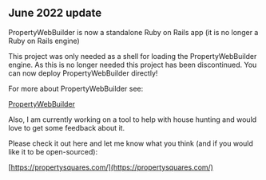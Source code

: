 ## June 2022 update

PropertyWebBuilder is now a standalone Ruby on Rails app (it is no longer a Ruby on Rails engine)

This project was only needed as a shell for loading the PropertyWebBuilder engine. As this is no longer needed this project has been discontinued.  You can now deploy PropertyWebBuilder directly!

For more about PropertyWebBuilder see:

[PropertyWebBuilder](https://etewiah.github.io/property_web_builder/)


Also, I am currently working on a tool to help with house hunting and would love to get some feedback about it.

Please check it out here and let me know what you think (and if you would like it to be open-sourced):

[https://propertysquares.com/](https://propertysquares.com/)
